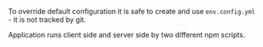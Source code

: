 To override default configuration it is safe to create and use `env.config.yml` - it is not tracked by git.

Application runs client side and server side by two different npm scripts.
